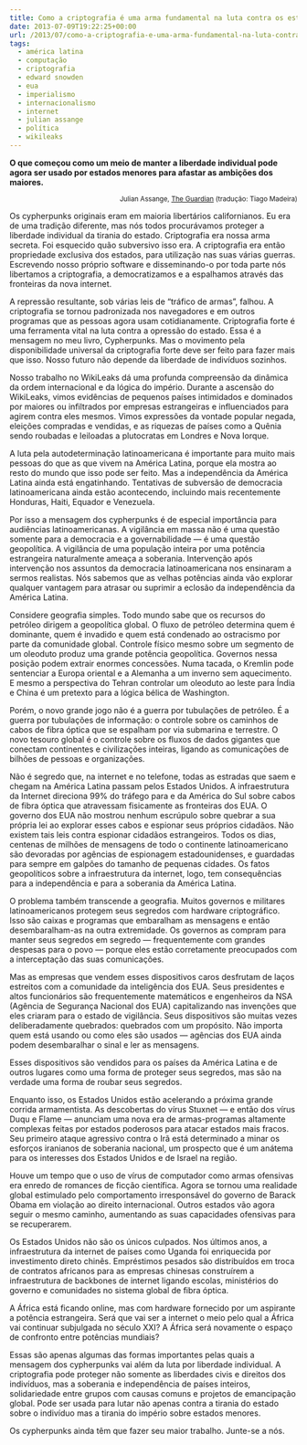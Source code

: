 ```yaml
---
title: Como a criptografia é uma arma fundamental na luta contra os estados do império
date: 2013-07-09T19:22:25+00:00
url: /2013/07/como-a-criptografia-e-uma-arma-fundamental-na-luta-contra-os-estados-do-imperio/
tags:
  - américa latina
  - computação
  - criptografia
  - edward snowden
  - eua
  - imperialismo
  - internacionalismo
  - internet
  - julian assange
  - política
  - wikileaks
---
```


**O que começou como um meio de manter a liberdade individual pode agora ser usado por estados menores para afastar as ambições dos maiores.**

<p style="text-align:right;">
  <small>Julian Assange, <a href="http://www.guardian.co.uk/commentisfree/2013/jul/09/cryptography-weapon-fight-empire-states-julian-assange">The Guardian</a> (tradução: Tiago Madeira)</small>
</p>

Os cypherpunks originais eram em maioria libertários californianos. Eu era de uma tradição diferente, mas nós todos procurávamos proteger a liberdade individual da tirania do estado. Criptografia era nossa arma secreta. Foi esquecido quão subversivo isso era. A criptografia era então propriedade exclusiva dos estados, para utilização nas suas várias guerras. Escrevendo nosso próprio software e disseminando-o por toda parte nós libertamos a criptografia, a democratizamos e a espalhamos através das fronteiras da nova internet.

A repressão resultante, sob várias leis de “tráfico de armas”, falhou. A criptografia se tornou padronizada nos navegadores e em outros programas que as pessoas agora usam cotidianamente. Criptografia forte é uma ferramenta vital na luta contra a opressão do estado. Essa é a mensagem no meu livro, Cypherpunks. Mas o movimento pela disponibilidade universal da criptografia forte deve ser feito para fazer mais que isso. Nosso futuro não depende da liberdade de indivíduos sozinhos.

Nosso trabalho no WikiLeaks dá uma profunda compreensão da dinâmica da ordem internacional e da lógica do império. Durante a ascensão do WikiLeaks, vimos evidências de pequenos países intimidados e dominados por maiores ou infiltrados por empresas estrangeiras e influenciados para agirem contra eles mesmos. Vimos expressões da vontade popular negada, eleições compradas e vendidas, e as riquezas de países como a Quênia sendo roubadas e leiloadas a plutocratas em Londres e Nova Iorque.

A luta pela autodeterminação latinoamericana é importante para muito mais pessoas do que as que vivem na América Latina, porque ela mostra ao resto do mundo que isso pode ser feito. Mas a independência da América Latina ainda está engatinhando. Tentativas de subversão de democracia latinoamericana ainda estão acontecendo, incluindo mais recentemente Honduras, Haiti, Equador e Venezuela.

Por isso a mensagem dos cypherpunks é de especial importância para audiências latinoamericanas. A vigilância em massa não é uma questão somente para a democracia e a governabilidade — é uma questão geopolítica. A vigilância de uma população inteira por uma potência estrangeira naturalmente ameaça a soberania. Intervenção após intervenção nos assuntos da democracia latinoamericana nos ensinaram a sermos realistas. Nós sabemos que as velhas potências ainda vão explorar qualquer vantagem para atrasar ou suprimir a eclosão da independência da América Latina.

Considere geografia simples. Todo mundo sabe que os recursos do petróleo dirigem a geopolítica global. O fluxo de petróleo determina quem é dominante, quem é invadido e quem está condenado ao ostracismo por parte da comunidade global. Controle físico mesmo sobre um segmento de um oleoduto produz uma grande potência geopolítica. Governos nessa posição podem extrair enormes concessões. Numa tacada, o Kremlin pode sentenciar a Europa oriental e a Alemanha a um inverno sem aquecimento. E mesmo a perspectiva do Tehran controlar um oleoduto ao leste para Índia e China é um pretexto para a lógica bélica de Washington.

Porém, o novo grande jogo não é a guerra por tubulações de petróleo. É a guerra por tubulações de informação: o controle sobre os caminhos de cabos de fibra óptica que se espalham por via submarina e terrestre. O novo tesouro global é o controle sobre os fluxos de dados gigantes que conectam continentes e civilizações inteiras, ligando as comunicações de bilhões de pessoas e organizações.

Não é segredo que, na internet e no telefone, todas as estradas que saem e chegam na América Latina passam pelos Estados Unidos. A infraestrutura da Internet direciona 99% do tráfego para e da América do Sul sobre cabos de fibra óptica que atravessam fisicamente as fronteiras dos EUA. O governo dos EUA não mostrou nenhum escrúpulo sobre quebrar a sua própria lei ao explorar esses cabos e espionar seus próprios cidadãos. Não existem tais leis contra espionar cidadãos estrangeiros. Todos os dias, centenas de milhões de mensagens de todo o continente latinoamericano são devoradas por agências de espionagem estadounidenses, e guardadas para sempre em galpões do tamanho de pequenas cidades. Os fatos geopolíticos sobre a infraestrutura da internet, logo, tem consequências para a independência e para a soberania da América Latina.

O problema também transcende a geografia. Muitos governos e militares latinoamericanos protegem seus segredos com hardware criptográfico. Isso são caixas e programas que embaralham as mensagens e então desembaralham-as na outra extremidade. Os governos as compram para manter seus segredos em segredo — frequentemente com grandes despesas para o povo — porque eles estão corretamente preocupados com a interceptação das suas comunicações.

Mas as empresas que vendem esses dispositivos caros desfrutam de laços estreitos com a comunidade da inteligência dos EUA. Seus presidentes e altos funcionários são frequentemente matemáticos e engenheiros da NSA (Agência de Segurança Nacional dos EUA) capitalizando nas invenções que eles criaram para o estado de vigilância. Seus dispositivos são muitas vezes deliberadamente quebrados: quebrados com um propósito. Não importa quem está usando ou como eles são usados — agências dos EUA ainda podem desembaralhar o sinal e ler as mensagens.

Esses dispositivos são vendidos para os países da América Latina e de outros lugares como uma forma de proteger seus segredos, mas são na verdade uma forma de roubar seus segredos.

Enquanto isso, os Estados Unidos estão acelerando a próxima grande corrida armamentista. As descobertas do vírus Stuxnet — e então dos vírus Duqu e Flame — anunciam uma nova era de armas-programas altamente complexas feitas por estados poderosos para atacar estados mais fracos. Seu primeiro ataque agressivo contra o Irã está determinado a minar os esforços iranianos de soberania nacional, um prospecto que é um anátema para os interesses dos Estados Unidos e de Israel na região.

Houve um tempo que o uso de vírus de computador como armas ofensivas era enredo de romances de ficção científica. Agora se tornou uma realidade global estimulado pelo comportamento irresponsável do governo de Barack Obama em violação ao direito internacional. Outros estados vão agora seguir o mesmo caminho, aumentando as suas capacidades ofensivas para se recuperarem.

Os Estados Unidos não são os únicos culpados. Nos últimos anos, a infraestrutura da internet de países como Uganda foi enriquecida por investimento direto chinês. Empréstimos pesados são distribuídos em troca de contratos africanos para as empresas chinesas construírem a infraestrutura de backbones de internet ligando escolas, ministérios do governo e comunidades no sistema global de fibra óptica.

A África está ficando online, mas com hardware fornecido por um aspirante a potência estrangeira. Será que vai ser a internet o meio pelo qual a África vai continuar subjulgada no século XXI? A África será novamente o espaço de confronto entre potências mundiais?

Essas são apenas algumas das formas importantes pelas quais a mensagem dos cypherpunks vai além da luta por liberdade individual. A criptografia pode proteger não somente as liberdades civis e direitos dos indivíduos, mas a soberania e independência de países inteiros, solidariedade entre grupos com causas comuns e projetos de emancipação global. Pode ser usada para lutar não apenas contra a tirania do estado sobre o indivíduo mas a tirania do império sobre estados menores.

Os cypherpunks ainda têm que fazer seu maior trabalho. Junte-se a nós.
